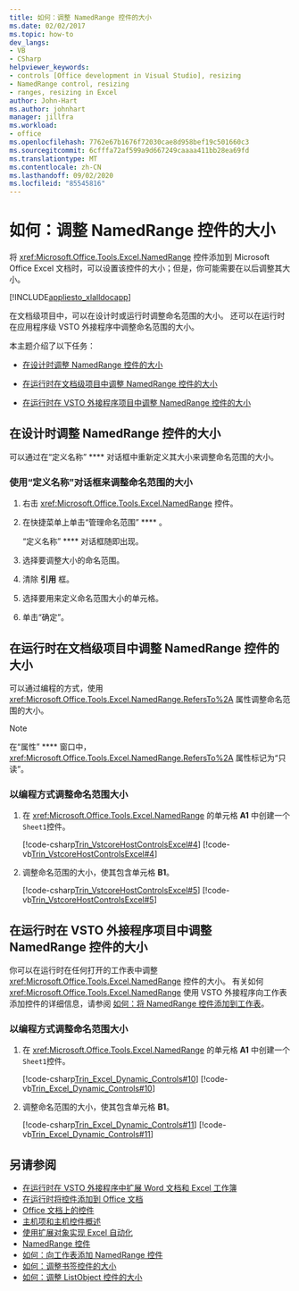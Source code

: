 ```yaml
---
title: 如何：调整 NamedRange 控件的大小
ms.date: 02/02/2017
ms.topic: how-to
dev_langs:
- VB
- CSharp
helpviewer_keywords:
- controls [Office development in Visual Studio], resizing
- NamedRange control, resizing
- ranges, resizing in Excel
author: John-Hart
ms.author: johnhart
manager: jillfra
ms.workload:
- office
ms.openlocfilehash: 7762e67b1676f72030cae8d958bef19c501660c3
ms.sourcegitcommit: 6cfffa72af599a9d667249caaaa411bb28ea69fd
ms.translationtype: MT
ms.contentlocale: zh-CN
ms.lasthandoff: 09/02/2020
ms.locfileid: "85545816"
---
```

# <a name="how-to-resize-namedrange-controls"></a>如何：调整 NamedRange 控件的大小
  将 <xref:Microsoft.Office.Tools.Excel.NamedRange> 控件添加到 Microsoft Office Excel 文档时，可以设置该控件的大小；但是，你可能需要在以后调整其大小。

 [!INCLUDE[appliesto_xlalldocapp](../vsto/includes/appliesto-xlalldocapp-md.md)]

 在文档级项目中，可以在设计时或运行时调整命名范围的大小。 还可以在运行时在应用程序级 VSTO 外接程序中调整命名范围的大小。

 本主题介绍了以下任务：

- [在设计时调整 NamedRange 控件的大小](#designtime)

- [在运行时在文档级项目中调整 NamedRange 控件的大小](#runtimedoclevel)

- [在运行时在 VSTO 外接程序项目中调整 NamedRange 控件的大小](#runtimeaddin)

## <a name="resize-namedrange-controls-at-design-time"></a><a name="designtime"></a> 在设计时调整 NamedRange 控件的大小
 可以通过在“定义名称” **** 对话框中重新定义其大小来调整命名范围的大小。

### <a name="to-resize-a-named-range-by-using-the-define-name-dialog-box"></a>使用“定义名称”对话框来调整命名范围的大小

1. 右击 <xref:Microsoft.Office.Tools.Excel.NamedRange> 控件。

2. 在快捷菜单上单击“管理命名范围” **** 。

     “定义名称” **** 对话框随即出现。

3. 选择要调整大小的命名范围。

4. 清除 **引用** 框。

5. 选择要用来定义命名范围大小的单元格。

6. 单击“确定”。

## <a name="resize-namedrange-controls-at-run-time-in-a-document-level-project"></a><a name="runtimedoclevel"></a> 在运行时在文档级项目中调整 NamedRange 控件的大小
 可以通过编程的方式，使用 <xref:Microsoft.Office.Tools.Excel.NamedRange.RefersTo%2A> 属性调整命名范围的大小。

> [!NOTE]
> 在“属性” **** 窗口中， <xref:Microsoft.Office.Tools.Excel.NamedRange.RefersTo%2A> 属性标记为“只读”。

### <a name="to-resize-a-named-range-programmatically"></a>以编程方式调整命名范围大小

1. 在 <xref:Microsoft.Office.Tools.Excel.NamedRange> 的单元格 **A1** 中创建一个 `Sheet1`控件。

     [!code-csharp[Trin_VstcoreHostControlsExcel#4](../vsto/codesnippet/CSharp/Trin_VstcoreHostControlsExcelCS/Sheet1.cs#4)]
     [!code-vb[Trin_VstcoreHostControlsExcel#4](../vsto/codesnippet/VisualBasic/Trin_VstcoreHostControlsExcelVB/Sheet1.vb#4)]

2. 调整命名范围的大小，使其包含单元格 **B1**。

     [!code-csharp[Trin_VstcoreHostControlsExcel#5](../vsto/codesnippet/CSharp/Trin_VstcoreHostControlsExcelCS/Sheet1.cs#5)]
     [!code-vb[Trin_VstcoreHostControlsExcel#5](../vsto/codesnippet/VisualBasic/Trin_VstcoreHostControlsExcelVB/Sheet1.vb#5)]

## <a name="resize-namedrange-controls-at-run-time-in-a-vsto-add-in-project"></a><a name="runtimeaddin"></a> 在运行时在 VSTO 外接程序项目中调整 NamedRange 控件的大小
 你可以在运行时在任何打开的工作表中调整 <xref:Microsoft.Office.Tools.Excel.NamedRange> 控件的大小。 有关如何 <xref:Microsoft.Office.Tools.Excel.NamedRange> 使用 VSTO 外接程序向工作表添加控件的详细信息，请参阅 [如何：将 NamedRange 控件添加到工作表](../vsto/how-to-add-namedrange-controls-to-worksheets.md)。

### <a name="to-resize-a-named-range-programmatically"></a>以编程方式调整命名范围大小

1. 在 <xref:Microsoft.Office.Tools.Excel.NamedRange> 的单元格 **A1** 中创建一个 `Sheet1`控件。

     [!code-csharp[Trin_Excel_Dynamic_Controls#10](../vsto/codesnippet/CSharp/Trin_Excel_Dynamic_Controls/ThisAddIn.cs#10)]
     [!code-vb[Trin_Excel_Dynamic_Controls#10](../vsto/codesnippet/VisualBasic/Trin_Excel_Dynamic_Controls/ThisAddIn.vb#10)]

2. 调整命名范围的大小，使其包含单元格 **B1**。

     [!code-csharp[Trin_Excel_Dynamic_Controls#11](../vsto/codesnippet/CSharp/Trin_Excel_Dynamic_Controls/ThisAddIn.cs#11)]
     [!code-vb[Trin_Excel_Dynamic_Controls#11](../vsto/codesnippet/VisualBasic/Trin_Excel_Dynamic_Controls/ThisAddIn.vb#11)]

## <a name="see-also"></a>另请参阅
- [在运行时在 VSTO 外接程序中扩展 Word 文档和 Excel 工作簿](../vsto/extending-word-documents-and-excel-workbooks-in-vsto-add-ins-at-run-time.md)
- [在运行时将控件添加到 Office 文档](../vsto/adding-controls-to-office-documents-at-run-time.md)
- [Office 文档上的控件](../vsto/controls-on-office-documents.md)
- [主机项和主机控件概述](../vsto/host-items-and-host-controls-overview.md)
- [使用扩展对象实现 Excel 自动化](../vsto/automating-excel-by-using-extended-objects.md)
- [NamedRange 控件](../vsto/namedrange-control.md)
- [如何：向工作表添加 NamedRange 控件](../vsto/how-to-add-namedrange-controls-to-worksheets.md)
- [如何：调整书签控件的大小](../vsto/how-to-resize-bookmark-controls.md)
- [如何：调整 ListObject 控件的大小](../vsto/how-to-resize-listobject-controls.md)
